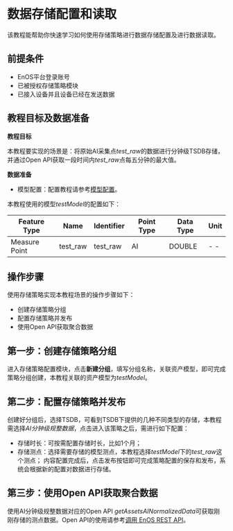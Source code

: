 # 数据存储配置和读取
该教程能帮助你快速学习如何使用存储策略进行数据存储配置及进行数据读取。

## 前提条件
- EnOS平台登录账号
- 已被授权存储策略模块
- 已接入设备并且设备已经在发送数据

## 教程目标及数据准备
**教程目标**

本教程要实现的场景是：将原始AI采集点*test_raw*的数据进行分钟级TSDB存储，并通过Open API获取一段时间内*test_raw*点每五分钟的最大值。

**数据准备**
- 模型配置：配置教程请参考[模型配置](https://www.envisioniot.com/docs/device-connection/zh_CN/latest/model/model_overview.html)。

本教程使用的模型*testModel*的配置如下：

Feature Type|Name|Identifier|Point Type |Data Type	|Unit
---|---|---|---|---|---
Measure Point	 | test_raw | test_raw|AI |DOUBLE|- -

## 操作步骤
使用存储策略实现本教程场景的操作步骤如下：
- 创建存储策略分组
- 配置存储策略并发布
- 使用Open API获取聚合数据

## 第一步：创建存储策略分组
进入存储策略配置模块，点击**新建分组**，填写分组名称，关联资产模型，即可完成策略分组创建，本教程关联的资产模型为*testModel*。

## 第二步：配置存储策略并发布
创建好分组后，选择TSDB，可看到TSDB下提供的几种不同类型的存储，本教程需选择*AI分钟级规整数据*，点击进入该策略之后，需进行如下配置：
- 存储时长：可按需配置存储时长，比如1个月；
- 存储测点：选择需要存储的模型测点，本教程选择*testModel*下的*test_raw*这个测点；
内容配置完成后，点击发布按钮即可完成策略配置的保存和发布，系统会根据新的配置对数据进行存储。

## 第三步：使用Open API获取聚合数据
使用AI分钟级规整数据对应的Open API *getAssetsAINormalizedData*可获取刚刚存储的测点数据。Open API的使用请参考[调用 EnOS REST API](https://www.envisioniot.com/docs/app-development/zh_CN/latest/call_enos_api.html)。